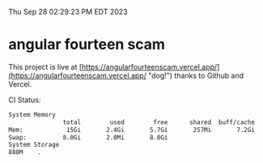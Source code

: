 Thu Sep 28 02:29:23 PM EDT 2023

# angular fourteen scam


This project is live at [https://angularfourteenscam.vercel.app/](https://angularfourteenscam.vercel.app/ "dog!") thanks to Github and Vercel.

CI Status: 

```bash
System Memory
               total        used        free      shared  buff/cache   available
Mem:            15Gi       2.4Gi       5.7Gi       257Mi       7.2Gi        12Gi
Swap:          8.0Gi       2.0Mi       8.0Gi
System Storage
880M	.
```
```bash
